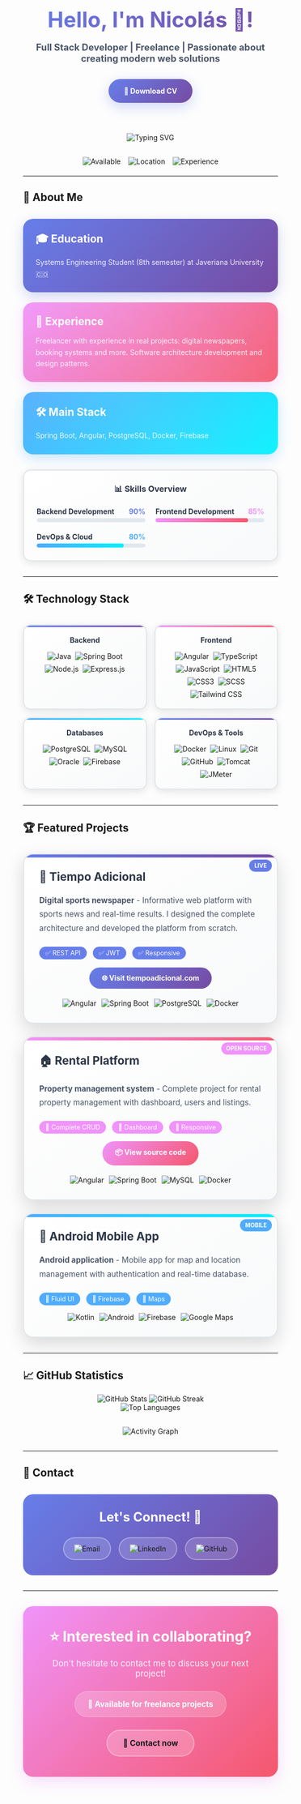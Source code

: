 <div align="center">
  <h1 style="font-size: 3em; margin-bottom: 10px; background: linear-gradient(135deg, #667eea, #764ba2); -webkit-background-clip: text; -webkit-text-fill-color: transparent; background-clip: text;">
    Hello, I'm <span style="color:#667eea;">Nicolás</span> 👋!
  </h1>
  <p style="font-size: 1.3em; color: #4a5568; margin-bottom: 30px;">
    <strong>Full Stack Developer | Freelance | Passionate about creating modern web solutions</strong>
  </p>

  <a href="link-to-your-cv.pdf" target="_blank" style="text-decoration: none;">
    <div style="background: linear-gradient(135deg, #667eea 0%, #764ba2 100%); padding: 15px 30px; border-radius: 50px; color: white; font-weight: bold; box-shadow: 0 8px 25px rgba(102, 126, 234, 0.3); transition: all 0.3s ease; display: inline-block; margin-bottom: 30px;">
      📄 Download CV
    </div>
  </a>

  <div style="margin: 30px 0;">
    <img src="https://readme-typing-svg.herokuapp.com?font=Fira+Code&duration=4000&pause=1000&color=667eea&center=true&vCenter=true&multiline=true&width=600&height=100&lines=Full+Stack+Developer;Freelancer+with+real+project+experience;DevOps%2C+Docker+and+Cloud+Deployment" alt="Typing SVG" />
  </div>
  
  <!-- Animated badges -->
  <div style="display: flex; justify-content: center; gap: 15px; flex-wrap: wrap; margin: 20px 0;">
    <img src="https://img.shields.io/badge/Status-Available-brightgreen?style=for-the-badge&logo=check-circle" alt="Available" />
    <img src="https://img.shields.io/badge/Location-Colombia-blue?style=for-the-badge&logo=location" alt="Location" />
    <img src="https://img.shields.io/badge/Experience-2%2B+Years-orange?style=for-the-badge&logo=clock" alt="Experience" />
  </div>
</div>

---

## 🚀 About Me

<div style="display: grid; grid-template-columns: repeat(auto-fit, minmax(300px, 1fr)); gap: 20px; margin: 30px 0;">
  <div style="padding: 25px; background: linear-gradient(135deg, #667eea 0%, #764ba2 100%); border-radius: 20px; color: white; box-shadow: 0 8px 25px rgba(102, 126, 234, 0.3); transition: transform 0.3s ease; position: relative; overflow: hidden;">
    <div style="position: absolute; top: -50%; left: -50%; width: 200%; height: 200%; background: linear-gradient(45deg, transparent, rgba(255,255,255,0.1), transparent); animation: shine 3s infinite;"></div>
    <h3 style="margin: 0 0 15px 0; font-size: 1.5em;">🎓 Education</h3>
    <p style="margin: 0; opacity: 0.9; line-height: 1.6;">Systems Engineering Student (8th semester) at Javeriana University 🇨🇴</p>
  </div>
  <div style="padding: 25px; background: linear-gradient(135deg, #f093fb 0%, #f5576c 100%); border-radius: 20px; color: white; box-shadow: 0 8px 25px rgba(240, 147, 251, 0.3); transition: transform 0.3s ease; position: relative; overflow: hidden;">
    <div style="position: absolute; top: -50%; left: -50%; width: 200%; height: 200%; background: linear-gradient(45deg, transparent, rgba(255,255,255,0.1), transparent); animation: shine 3s infinite 1s;"></div>
    <h3 style="margin: 0 0 15px 0; font-size: 1.5em;">💼 Experience</h3>
    <p style="margin: 0; opacity: 0.9; line-height: 1.6;">Freelancer with experience in real projects: digital newspapers, booking systems and more. Software architecture development and design patterns.</p>
  </div>
  <div style="padding: 25px; background: linear-gradient(135deg, #4facfe 0%, #00f2fe 100%); border-radius: 20px; color: white; box-shadow: 0 8px 25px rgba(79, 172, 254, 0.3); transition: transform 0.3s ease; position: relative; overflow: hidden;">
    <div style="position: absolute; top: -50%; left: -50%; width: 200%; height: 200%; background: linear-gradient(45deg, transparent, rgba(255,255,255,0.1), transparent); animation: shine 3s infinite 2s;"></div>
    <h3 style="margin: 0 0 15px 0; font-size: 1.5em;">🛠️ Main Stack</h3>
    <p style="margin: 0; opacity: 0.9; line-height: 1.6;">Spring Boot, Angular, PostgreSQL, Docker, Firebase</p>
  </div>
</div>

<!-- Animated progress bars -->
<div style="background: linear-gradient(145deg, #ffffff, #f8f9fa); border: 2px solid #e1e5e9; border-radius: 15px; padding: 25px; margin: 30px 0; box-shadow: 0 4px 15px rgba(0,0,0,0.1);">
  <h3 style="margin: 0 0 20px 0; color: #2d3748; text-align: center;">📊 Skills Overview</h3>
  <div style="display: grid; grid-template-columns: repeat(auto-fit, minmax(200px, 1fr)); gap: 20px;">
    <div>
      <div style="display: flex; justify-content: space-between; margin-bottom: 5px;">
        <span style="font-weight: bold; color: #2d3748;">Backend Development</span>
        <span style="color: #667eea; font-weight: bold;">90%</span>
      </div>
             <div style="background: #e2e8f0; border-radius: 10px; height: 8px; overflow: hidden;">
         <div style="background: linear-gradient(90deg, #667eea, #764ba2); height: 100%; width: 90%; border-radius: 10px; animation: fillBar 2s ease-in-out;"></div>
       </div>
     </div>
     <div>
       <div style="display: flex; justify-content: space-between; margin-bottom: 5px;">
         <span style="font-weight: bold; color: #2d3748;">Frontend Development</span>
         <span style="color: #f093fb; font-weight: bold;">85%</span>
       </div>
       <div style="background: #e2e8f0; border-radius: 10px; height: 8px; overflow: hidden;">
         <div style="background: linear-gradient(90deg, #f093fb, #f5576c); height: 100%; width: 85%; border-radius: 10px; animation: fillBar2 2s ease-in-out 0.5s;"></div>
       </div>
     </div>
     <div>
       <div style="display: flex; justify-content: space-between; margin-bottom: 5px;">
         <span style="font-weight: bold; color: #2d3748;">DevOps & Cloud</span>
         <span style="color: #4facfe; font-weight: bold;">80%</span>
       </div>
       <div style="background: #e2e8f0; border-radius: 10px; height: 8px; overflow: hidden;">
         <div style="background: linear-gradient(90deg, #4facfe, #00f2fe); height: 100%; width: 80%; border-radius: 10px; animation: fillBar3 2s ease-in-out 1s;"></div>
       </div>
    </div>
  </div>
</div>

---

## 🛠️ Technology Stack

<div style="display: grid; grid-template-columns: repeat(auto-fit, minmax(200px, 1fr)); gap: 15px; margin: 30px 0;">
  <div style="background: linear-gradient(145deg, #ffffff, #f8f9fa); border: 2px solid #e1e5e9; border-radius: 15px; padding: 20px; text-align: center; box-shadow: 0 4px 15px rgba(0,0,0,0.1); transition: transform 0.3s ease; position: relative; overflow: hidden;">
    <div style="position: absolute; top: 0; left: 0; right: 0; height: 3px; background: linear-gradient(90deg, #667eea, #764ba2);"></div>
    <h4 style="margin: 0 0 15px 0; color: #2d3748;">Backend</h4>
    <div style="display: flex; flex-wrap: wrap; gap: 8px; justify-content: center;">
      <img src="https://img.shields.io/badge/Java-ED8B00?style=for-the-badge&logo=openjdk&logoColor=white" alt="Java" />
      <img src="https://img.shields.io/badge/Spring_Boot-6DB33F?style=for-the-badge&logo=spring-boot&logoColor=white" alt="Spring Boot" />
      <img src="https://img.shields.io/badge/Node.js-43853D?style=for-the-badge&logo=node.js&logoColor=white" alt="Node.js" />
      <img src="https://img.shields.io/badge/Express.js-404D59?style=for-the-badge&logo=express&logoColor=white" alt="Express.js" />
    </div>
  </div>
  
  <div style="background: linear-gradient(145deg, #ffffff, #f8f9fa); border: 2px solid #e1e5e9; border-radius: 15px; padding: 20px; text-align: center; box-shadow: 0 4px 15px rgba(0,0,0,0.1); transition: transform 0.3s ease; position: relative; overflow: hidden;">
    <div style="position: absolute; top: 0; left: 0; right: 0; height: 3px; background: linear-gradient(90deg, #f093fb, #f5576c);"></div>
    <h4 style="margin: 0 0 15px 0; color: #2d3748;">Frontend</h4>
    <div style="display: flex; flex-wrap: wrap; gap: 8px; justify-content: center;">
      <img src="https://img.shields.io/badge/Angular-DD0031?style=for-the-badge&logo=angular&logoColor=white" alt="Angular" />
      <img src="https://img.shields.io/badge/TypeScript-007ACC?style=for-the-badge&logo=typescript&logoColor=white" alt="TypeScript" />
      <img src="https://img.shields.io/badge/JavaScript-F7DF1E?style=for-the-badge&logo=javascript&logoColor=black" alt="JavaScript" />
      <img src="https://img.shields.io/badge/HTML5-E34F26?style=for-the-badge&logo=html5&logoColor=white" alt="HTML5" />
      <img src="https://img.shields.io/badge/CSS3-1572B6?style=for-the-badge&logo=css3&logoColor=white" alt="CSS3" />
      <img src="https://img.shields.io/badge/Sass-CC6699?style=for-the-badge&logo=sass&logoColor=white" alt="SCSS" />
      <img src="https://img.shields.io/badge/Tailwind_CSS-38B2AC?style=for-the-badge&logo=tailwind-css&logoColor=white" alt="Tailwind CSS" />
    </div>
  </div>
  
  <div style="background: linear-gradient(145deg, #ffffff, #f8f9fa); border: 2px solid #e1e5e9; border-radius: 15px; padding: 20px; text-align: center; box-shadow: 0 4px 15px rgba(0,0,0,0.1); transition: transform 0.3s ease; position: relative; overflow: hidden;">
    <div style="position: absolute; top: 0; left: 0; right: 0; height: 3px; background: linear-gradient(90deg, #4facfe, #00f2fe);"></div>
    <h4 style="margin: 0 0 15px 0; color: #2d3748;">Databases</h4>
    <div style="display: flex; flex-wrap: wrap; gap: 8px; justify-content: center;">
      <img src="https://img.shields.io/badge/PostgreSQL-316192?style=for-the-badge&logo=postgresql&logoColor=white" alt="PostgreSQL" />
      <img src="https://img.shields.io/badge/MySQL-4479A1?style=for-the-badge&logo=mysql&logoColor=white" alt="MySQL" />
      <img src="https://img.shields.io/badge/Oracle-F80000?style=for-the-badge&logo=oracle&logoColor=white" alt="Oracle" />
      <img src="https://img.shields.io/badge/Firebase-FFCA28?style=for-the-badge&logo=firebase&logoColor=black" alt="Firebase" />
    </div>
  </div>
  
  <div style="background: linear-gradient(145deg, #ffffff, #f8f9fa); border: 2px solid #e1e5e9; border-radius: 15px; padding: 20px; text-align: center; box-shadow: 0 4px 15px rgba(0,0,0,0.1); transition: transform 0.3s ease; position: relative; overflow: hidden;">
    <div style="position: absolute; top: 0; left: 0; right: 0; height: 3px; background: linear-gradient(90deg, #667eea, #764ba2);"></div>
    <h4 style="margin: 0 0 15px 0; color: #2d3748;">DevOps & Tools</h4>
    <div style="display: flex; flex-wrap: wrap; gap: 8px; justify-content: center;">
      <img src="https://img.shields.io/badge/Docker-2496ED?style=for-the-badge&logo=docker&logoColor=white" alt="Docker" />
      <img src="https://img.shields.io/badge/Linux-FCC624?style=for-the-badge&logo=linux&logoColor=black" alt="Linux" />
      <img src="https://img.shields.io/badge/Git-F05032?style=for-the-badge&logo=git&logoColor=white" alt="Git" />
      <img src="https://img.shields.io/badge/GitHub-100000?style=for-the-badge&logo=github&logoColor=white" alt="GitHub" />
      <img src="https://img.shields.io/badge/Apache_Tomcat-F8DC75?style=for-the-badge&logo=apache-tomcat&logoColor=black" alt="Tomcat" />
      <img src="https://img.shields.io/badge/Apache_JMeter-D22128?style=for-the-badge&logo=apache-jmeter&logoColor=white" alt="JMeter" />
    </div>
  </div>
</div>

---

## 🏆 Featured Projects

<div style="display: grid; grid-template-columns: repeat(auto-fit, minmax(350px, 1fr)); gap: 25px; margin: 30px 0;">

<div style="border: 2px solid #e1e5e9; border-radius: 20px; padding: 30px; background: linear-gradient(145deg, #ffffff, #f8f9fa); box-shadow: 0 12px 35px rgba(0,0,0,0.15); transition: transform 0.3s ease; position: relative; overflow: hidden;">
  <div style="position: absolute; top: 0; left: 0; right: 0; height: 6px; background: linear-gradient(90deg, #667eea, #764ba2);"></div>
  <div style="position: absolute; top: 10px; right: 10px; background: #667eea; color: white; padding: 5px 10px; border-radius: 15px; font-size: 0.8em; font-weight: bold;">LIVE</div>
  <h3 style="margin: 0 0 20px 0; color: #2d3748; font-size: 1.6em;">📰 Tiempo Adicional</h3>
  <p style="margin: 0 0 25px 0; color: #4a5568; line-height: 1.8; font-size: 1.1em;">
    <strong>Digital sports newspaper</strong> - Informative web platform with sports news and real-time results.
    I designed the complete architecture and developed the platform from scratch.
  </p>
  <div style="margin-bottom: 20px;">
    <span style="background: #667eea; color: white; padding: 5px 12px; border-radius: 20px; font-size: 0.9em; margin-right: 8px;">✅ REST API</span>
    <span style="background: #667eea; color: white; padding: 5px 12px; border-radius: 20px; font-size: 0.9em; margin-right: 8px;">✅ JWT</span>
    <span style="background: #667eea; color: white; padding: 5px 12px; border-radius: 20px; font-size: 0.9em; margin-right: 8px;">✅ Responsive</span>
  </div>
  <div style="text-align: center; margin-bottom: 20px;">
    <a href="https://tiempoadicional.com" target="_blank" style="text-decoration: none;">
      <div style="background: linear-gradient(135deg, #667eea, #764ba2); color: white; padding: 12px 25px; border-radius: 50px; display: inline-block; font-weight: bold; transition: all 0.3s ease;">
        🌐 Visit tiempoadicional.com
      </div>
    </a>
  </div>
  <div style="display: flex; justify-content: center; flex-wrap: wrap; gap: 10px;">
    <img src="https://img.shields.io/badge/Angular-DD0031?style=flat-square&logo=angular&logoColor=white" alt="Angular" />
    <img src="https://img.shields.io/badge/Spring_Boot-6DB33F?style=flat-square&logo=spring-boot&logoColor=white" alt="Spring Boot" />
    <img src="https://img.shields.io/badge/PostgreSQL-316192?style=flat-square&logo=postgresql&logoColor=white" alt="PostgreSQL" />
    <img src="https://img.shields.io/badge/Docker-2496ED?style=flat-square&logo=docker&logoColor=white" alt="Docker" />
  </div>
</div>

<div style="border: 2px solid #e1e5e9; border-radius: 20px; padding: 30px; background: linear-gradient(145deg, #ffffff, #f8f9fa); box-shadow: 0 12px 35px rgba(0,0,0,0.15); transition: transform 0.3s ease; position: relative; overflow: hidden;">
  <div style="position: absolute; top: 0; left: 0; right: 0; height: 6px; background: linear-gradient(90deg, #f093fb, #f5576c);"></div>
  <div style="position: absolute; top: 10px; right: 10px; background: #f093fb; color: white; padding: 5px 10px; border-radius: 15px; font-size: 0.8em; font-weight: bold;">OPEN SOURCE</div>
  <h3 style="margin: 0 0 20px 0; color: #2d3748; font-size: 1.6em;">🏠 Rental Platform</h3>
  <p style="margin: 0 0 25px 0; color: #4a5568; line-height: 1.8; font-size: 1.1em;">
    <strong>Property management system</strong> - Complete project for rental property management with dashboard, users and listings.
  </p>
  <div style="margin-bottom: 20px;">
    <span style="background: #f093fb; color: white; padding: 5px 12px; border-radius: 20px; font-size: 0.9em; margin-right: 8px;">🔹 Complete CRUD</span>
    <span style="background: #f093fb; color: white; padding: 5px 12px; border-radius: 20px; font-size: 0.9em; margin-right: 8px;">🔹 Dashboard</span>
    <span style="background: #f093fb; color: white; padding: 5px 12px; border-radius: 20px; font-size: 0.9em; margin-right: 8px;">🔹 Responsive</span>
  </div>
  <div style="text-align: center; margin-bottom: 20px;">
    <a href="https://github.com/Torrescjua/RentYourProperty-FrontEnd.git" target="_blank" style="text-decoration: none;">
      <div style="background: linear-gradient(135deg, #f093fb, #f5576c); color: white; padding: 12px 25px; border-radius: 50px; display: inline-block; font-weight: bold; transition: all 0.3s ease;">
        📦 View source code
      </div>
    </a>
  </div>
  <div style="display: flex; justify-content: center; flex-wrap: wrap; gap: 10px;">
    <img src="https://img.shields.io/badge/Angular-DD0031?style=flat-square&logo=angular&logoColor=white" alt="Angular" />
    <img src="https://img.shields.io/badge/Spring_Boot-6DB33F?style=flat-square&logo=spring-boot&logoColor=white" alt="Spring Boot" />
    <img src="https://img.shields.io/badge/MySQL-4479A1?style=flat-square&logo=mysql&logoColor=white" alt="MySQL" />
    <img src="https://img.shields.io/badge/Docker-2496ED?style=flat-square&logo=docker&logoColor=white" alt="Docker" />
  </div>
</div>

<div style="border: 2px solid #e1e5e9; border-radius: 20px; padding: 30px; background: linear-gradient(145deg, #ffffff, #f8f9fa); box-shadow: 0 12px 35px rgba(0,0,0,0.15); transition: transform 0.3s ease; position: relative; overflow: hidden;">
  <div style="position: absolute; top: 0; left: 0; right: 0; height: 6px; background: linear-gradient(90deg, #4facfe, #00f2fe);"></div>
  <div style="position: absolute; top: 10px; right: 10px; background: #4facfe; color: white; padding: 5px 10px; border-radius: 15px; font-size: 0.8em; font-weight: bold;">MOBILE</div>
  <h3 style="margin: 0 0 20px 0; color: #2d3748; font-size: 1.6em;">📱 Android Mobile App</h3>
  <p style="margin: 0 0 25px 0; color: #4a5568; line-height: 1.8; font-size: 1.1em;">
    <strong>Android application</strong> - Mobile app for map and location management with authentication and real-time database.
  </p>
  <div style="margin-bottom: 20px;">
    <span style="background: #4facfe; color: white; padding: 5px 12px; border-radius: 20px; font-size: 0.9em; margin-right: 8px;">🔸 Fluid UI</span>
    <span style="background: #4facfe; color: white; padding: 5px 12px; border-radius: 20px; font-size: 0.9em; margin-right: 8px;">🔸 Firebase</span>
    <span style="background: #4facfe; color: white; padding: 5px 12px; border-radius: 20px; font-size: 0.9em; margin-right: 8px;">🔸 Maps</span>
  </div>
  <div style="display: flex; justify-content: center; flex-wrap: wrap; gap: 10px;">
    <img src="https://img.shields.io/badge/Kotlin-0095D5?style=flat-square&logo=kotlin&logoColor=white" alt="Kotlin" />
    <img src="https://img.shields.io/badge/Android-3DDC84?style=flat-square&logo=android&logoColor=white" alt="Android" />
    <img src="https://img.shields.io/badge/Firebase-FFCA28?style=flat-square&logo=firebase&logoColor=black" alt="Firebase" />
    <img src="https://img.shields.io/badge/Google_Maps-4285F4?style=flat-square&logo=google-maps&logoColor=white" alt="Google Maps" />
  </div>
</div>

</div>

---

## 📈 GitHub Statistics

<div align="center">
  <img src="https://github-readme-stats.vercel.app/api?username=niko2307&show_icons=true&theme=radical&hide_border=true&bg_color=0D1117" alt="GitHub Stats" />
  <img src="https://github-readme-streak-stats.herokuapp.com/?user=niko2307&theme=radical&hide_border=true&background=0D1117" alt="GitHub Streak" />
</div>

<div align="center">
  <img src="https://github-readme-stats.vercel.app/api/top-langs/?username=niko2307&layout=compact&theme=radical&hide_border=true&bg_color=0D1117" alt="Top Languages" />
</div>

<!-- Animated activity graph -->
<div align="center" style="margin: 30px 0;">
  <img src="https://github-readme-activity-graph.vercel.app/graph?username=niko2307&theme=react-dark&hide_border=true&area=true" alt="Activity Graph" />
</div>

---

## 🤝 Contact

<div align="center" style="background: linear-gradient(135deg, #667eea 0%, #764ba2 100%); padding: 30px; border-radius: 20px; margin: 30px 0; color: white;">
  <h3 style="margin: 0 0 25px 0; font-size: 1.8em;">Let's Connect! 🤝</h3>
  <div style="display: flex; justify-content: center; flex-wrap: wrap; gap: 15px;">
    <a href="mailto:nicolas.achaparro@gmail.com" target="_blank" style="text-decoration: none;">
      <div style="background: rgba(255,255,255,0.15); padding: 12px 20px; border-radius: 50px; border: 2px solid rgba(255,255,255,0.3); transition: all 0.3s ease; display: flex; align-items: center; gap: 8px;">
        <img src="https://img.shields.io/badge/Email-white?style=for-the-badge&logo=gmail&logoColor=white" alt="Email" />
      </div>
    </a>
    <a href="https://www.linkedin.com/in/nicolas-aguilar-dev" target="_blank" style="text-decoration: none;">
      <div style="background: rgba(255,255,255,0.15); padding: 12px 20px; border-radius: 50px; border: 2px solid rgba(255,255,255,0.3); transition: all 0.3s ease; display: flex; align-items: center; gap: 8px;">
        <img src="https://img.shields.io/badge/LinkedIn-white?style=for-the-badge&logo=linkedin&logoColor=white" alt="LinkedIn" />
      </div>
    </a>
    <a href="https://github.com/niko2307" target="_blank" style="text-decoration: none;">
      <div style="background: rgba(255,255,255,0.15); padding: 12px 20px; border-radius: 50px; border: 2px solid rgba(255,255,255,0.3); transition: all 0.3s ease; display: flex; align-items: center; gap: 8px;">
        <img src="https://img.shields.io/badge/GitHub-white?style=for-the-badge&logo=github&logoColor=white" alt="GitHub" />
      </div>
    </a>
  </div>
</div>

---

<div align="center" style="background: linear-gradient(135deg, #f093fb 0%, #f5576c 100%); padding: 40px; border-radius: 20px; margin: 30px 0; color: white; box-shadow: 0 10px 30px rgba(240, 147, 251, 0.3);">
  <h3 style="margin: 0 0 15px 0; font-size: 2em;">⭐ Interested in collaborating?</h3>
  <p style="font-size: 1.2em; margin: 0 0 25px 0; opacity: 0.9;">Don't hesitate to contact me to discuss your next project!</p>
  
  <div style="background: rgba(255,255,255,0.2); padding: 15px 25px; border-radius: 25px; border: 1px solid rgba(255,255,255,0.3); margin-bottom: 25px; display: inline-block;">
    <span style="font-weight: bold; font-size: 1.1em;">🚀 Available for freelance projects</span>
  </div>
  
  <a href="mailto:nicolas.achaparro@gmail.com" target="_blank" style="text-decoration: none;">
    <div style="background: rgba(255,255,255,0.2); padding: 15px 30px; border-radius: 50px; border: 2px solid rgba(255,255,255,0.3); transition: all 0.3s ease; display: inline-block; font-weight: bold; font-size: 1.1em;">
      📧 Contact now
    </div>
  </a>
</div>

<style>
@keyframes shine {
  0% { transform: translateX(-100%) translateY(-100%); }
  100% { transform: translateX(100%) translateY(100%); }
}

@keyframes fillBar {
  0% { width: 0%; }
  100% { width: 90%; }
}

@keyframes fillBar2 {
  0% { width: 0%; }
  100% { width: 85%; }
}

@keyframes fillBar3 {
  0% { width: 0%; }
  100% { width: 80%; }
}
</style>
